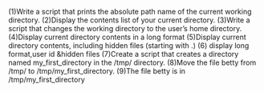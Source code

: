 (1)Write a script that prints the absolute path name of the current working directory.
(2)Display the contents list of your current directory.
(3)Write a script that changes the working directory to the user’s home directory.
(4)Display current directory contents in a long format
(5)Display current directory contents, including hidden files (starting with .)
(6) display long format,user id &hidden files
(7)Create a script that creates a directory named my_first_directory in the /tmp/ directory.
(8)Move the file betty from /tmp/ to /tmp/my_first_directory.
(9)The file betty is in /tmp/my_first_directory
